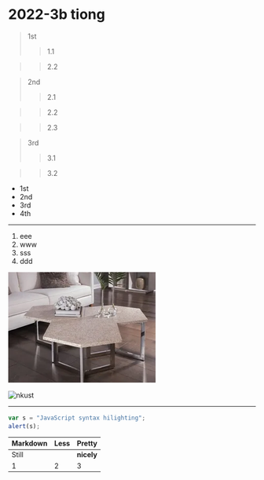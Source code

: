 # 2022-3b tiong

> 1st
>> 1.1

>> 2.2

> 2nd
>> 2.1

>> 2.2

>> 2.3

> 3rd
>> 3.1

>> 3.2

* 1st
* 2nd
* 3rd
* 4th

---

1. eee
2. www
3. sss
4. ddd

![table](table.png "table")

![nkust](https://user-images.githubusercontent.com/113968626/191193410-4a2636da-ca88-45de-9cce-36aaed12f7cf.png)


---

```JavaScript
var s = "JavaScript syntax hilighting";
alert(s);
```

| **Markdown**        | **Less**           | **Pretty**  |
| :------------- |:-------------| :-----|
|Still          |   |**nicely**|
|1              |2              |3         |

